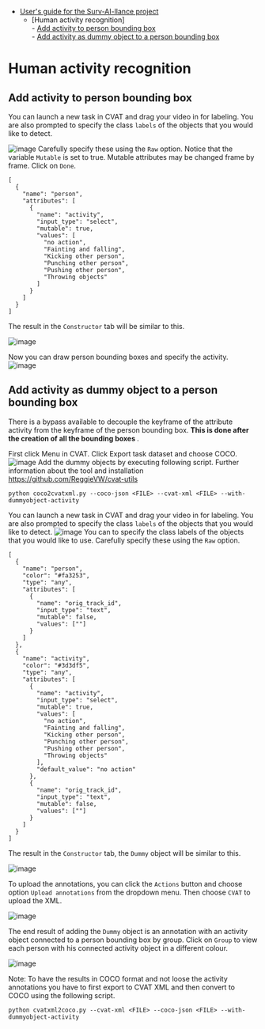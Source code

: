 - [User's guide for the Surv-AI-llance project](../README.md)</br>
  - [Human activity recognition]</br>
        - [Add activity to person bounding box](#add-activity-to-person-bounding-box)</br>
        - [Add activity as dummy object to a person bounding box](#add-activity-as-dummy-object-to-a-person-bounding-box)</br>

# Human activity recognition

## Add activity to person bounding box 

You can launch a new task in CVAT and drag your video in for labeling. You are also prompted to specify the class ``labels`` of the objects that you would like to detect. 

![image](https://user-images.githubusercontent.com/35894891/199858465-8ed36a86-d373-4401-97dd-b752c2cbd54c.png)
Carefully specify these using the ``Raw`` option. Notice that the variable ``Mutable`` is set to true. Mutable attributes may be changed frame by frame. Click on ``Done``.

```
[
  {
    "name": "person",
    "attributes": [
      {
        "name": "activity",
        "input_type": "select",
        "mutable": true,
        "values": [
          "no action",
          "Fainting and falling",
          "Kicking other person",
          "Punching other person",
          "Pushing other person",
          "Throwing objects"
        ]
      }
    ]
  }
]
```

The result in the ``Constructor`` tab will be similar to this.

![image](https://user-images.githubusercontent.com/35894891/201056811-c3a9a233-4ee7-4b3e-b855-83f07f4ba206.png)


Now you can draw person bounding boxes and specify the activity.
![image](https://user-images.githubusercontent.com/35894891/199813921-76f232d4-b9c5-4540-a2e8-a23028d62eb3.png)

## Add activity as dummy object to a person bounding box
There is a bypass available to decouple the keyframe of the attribute activity from the keyframe of the person bounding box. <b>This is done after the creation of all the bounding boxes </b>.

First click Menu in CVAT. Click Export task dataset and choose COCO.
![image](https://user-images.githubusercontent.com/35894891/201472815-4b160644-cb7a-46a4-87f7-fd437d86ccdd.png)
Add the dummy objects by executing following script. Further information about the tool and installation https://github.com/ReggieVW/cvat-utils
```
python coco2cvatxml.py --coco-json <FILE> --cvat-xml <FILE> --with-dummyobject-activity
```
You can launch a new task in CVAT and drag your video in for labeling. You are also prompted to specify the class ``labels`` of the objects that you would like to detect. 
![image](https://user-images.githubusercontent.com/35894891/201473264-f5ebfbb7-125c-43e0-920f-98515747d573.png)
You can to specify the class labels of the objects that you would like to use. Carefully specify these using the ``Raw`` option. 

```
[
  {
    "name": "person",
    "color": "#fa3253",
    "type": "any",
    "attributes": [
      {
        "name": "orig_track_id",
        "input_type": "text",
        "mutable": false,
        "values": [""]
      }
    ]
  },
  {
    "name": "activity",
    "color": "#3d3df5",
    "type": "any",
    "attributes": [
      {
        "name": "activity",
        "input_type": "select",
        "mutable": true,
        "values": [
          "no action",
          "Fainting and falling",
          "Kicking other person",
          "Punching other person",
          "Pushing other person",
          "Throwing objects"
        ],
        "default_value": "no action"
      },
      {
        "name": "orig_track_id",
        "input_type": "text",
        "mutable": false,
        "values": [""]
      }
    ]
  }
]
```
The result in the ``Constructor`` tab, the ``Dummy`` object will be similar to this.

![image](https://user-images.githubusercontent.com/35894891/201473305-e7b6e543-a544-4d2e-8f89-cfff3c6812f2.png)

To upload the annotations, you can click the ``Actions`` button and choose option ``Upload annotations`` from the dropdown menu. Then choose ``CVAT`` to upload the XML.

![image](https://user-images.githubusercontent.com/35894891/201473486-1dca4185-0638-4268-813a-3814a316bfb3.png)

The end result of adding the ``Dummy`` object is an annotation with an activity object connected to a person bounding box by group. Click on ``Group`` to view each person with his connected activity object in a different colour.

![image](https://user-images.githubusercontent.com/35894891/201474221-117fcc36-e03e-442d-a8a2-fd4b31c18677.png)

Note: To have the results in COCO format and not loose the activity annotations you have to first export to CVAT XML and then convert to COCO using the following script.

```
python cvatxml2coco.py --cvat-xml <FILE> --coco-json <FILE> --with-dummyobject-activity
```






